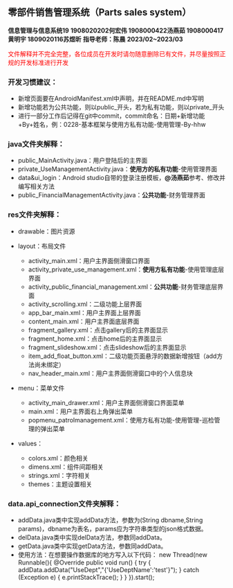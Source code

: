 ## 零部件销售管理系统（Parts sales system）
**信息管理与信息系统19**
**1908020202何宏伟 1908000422汤燕茹 1908000417黄明宇 1809020116苏煜昕**
**指导老师：陈晨**
**2023/02~2023/03**

<font color=red>文件解释并不完全完整，各位成员在开发时请勿随意删除已有文件，并尽量按照正规的开发标准进行开发</font>

### 开发习惯建议：
- 新增页面要在AndroidManifest.xml中声明，并在README.md中写明
- 新增功能若为公共功能，则以public_开头，若为私有功能，则以private_开头
- 进行一部分工作后记得在git中commit，commit命名：日期+新增功能+By+姓名，例：0228-基本框架与使用方私有功能-使用管理-By-hhw


### java文件夹解释：
- public_MainActivity.java：用户登陆后的主界面
- private_UseManagementActivity.java：**使用方的私有功能**-使用管理界面
- data&ui_login：Android studio自带的登录注册模板，**@汤燕茹**参考、修改并编写相关方法
- public_FinancialManagementActivity.java：**公共功能**-财务管理界面
  
### res文件夹解释：
- drawable：图片资源
- layout：布局文件
  - activity_main.xml：用户主界面侧滑窗口界面
  - activity_private_use_management.xml：**使用方私有功能**-使用管理底层界面 
  - activity_public_financial_management.xml：**公共功能**-财务管理底层界面 
  - activity_scrolling.xml：二级功能上层界面
  - app_bar_main.xml：用户主界面上层界面
  - content_main.xml：用户主界面底层界面
  - fragment_gallery.xml：点击gallery后的主界面显示
  - fragment_home.xml：点击home后的主界面显示
  - fragment_slideshow.xml：点击slideshow后的主界面显示
  - item_add_float_button.xml：二级功能页面悬浮的数据新增按钮（add方法尚未绑定）
  - nav_header_main.xml：用户主界面侧滑窗口中的个人信息块

- menu：菜单文件
  - activity_main_drawer.xml：用户主界面侧滑窗口界面菜单
  - main.xml：用户主界面右上角弹出菜单
  - popmenu_patrolmanagement.xml：使用方私有功能-使用管理-巡检管理的弹出菜单
- values：
  - colors.xml：颜色相关
  - dimens.xml：组件间距相关
  - strings.xml：字符相关
  - themes：主题设置相关

### data.api_connection文件夹解释：
  - addData.java类中实现addData方法，参数为(String dbname,String params)，dbname为表名，params应为字符串类型的json格式数据。
  - delData.java类中实现delData方法，参数同addData。
  - getData.java类中实现getData方法，参数同addData。
  - 使用方法：在想要操作数据库的地方写入以下代码：
  new Thread(new Runnable(){
  @Override
  public void run() {
  try {
  addData.addData("UseDept","{'UseDeptName':'test'}");
  } catch (Exception e) {
  e.printStackTrace();
  }
  }
  }).start();